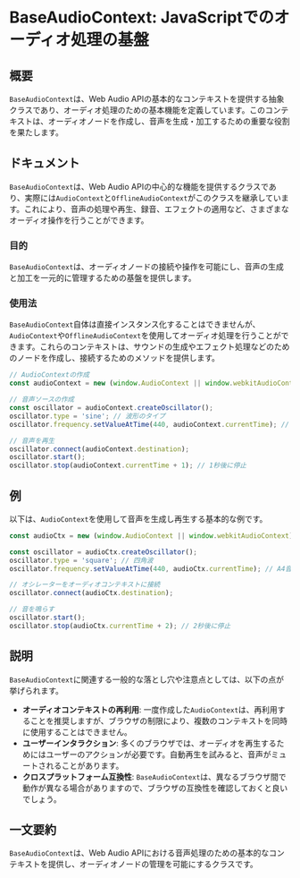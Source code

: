 <!--
Meta Description: # BaseAudioContext: JavaScriptでのオーディオ処理の基盤 ## 概要 `BaseAudioContext`は、Web Audio APIの基本的なコンテキストを提供する抽象クラスであり、オーディオ処理のための基本機能を定義しています。このコンテキストは、オーディオノードを...
Meta Keywords: oscillator, audiocontext, baseaudiocontext, audioctx, const
-->

# BaseAudioContext: JavaScriptでのオーディオ処理の基盤

## 概要
`BaseAudioContext`は、Web Audio APIの基本的なコンテキストを提供する抽象クラスであり、オーディオ処理のための基本機能を定義しています。このコンテキストは、オーディオノードを作成し、音声を生成・加工するための重要な役割を果たします。

## ドキュメント
`BaseAudioContext`は、Web Audio APIの中心的な機能を提供するクラスであり、実際には`AudioContext`と`OfflineAudioContext`がこのクラスを継承しています。これにより、音声の処理や再生、録音、エフェクトの適用など、さまざまなオーディオ操作を行うことができます。

### 目的
`BaseAudioContext`は、オーディオノードの接続や操作を可能にし、音声の生成と加工を一元的に管理するための基盤を提供します。

### 使用法
`BaseAudioContext`自体は直接インスタンス化することはできませんが、`AudioContext`や`OfflineAudioContext`を使用してオーディオ処理を行うことができます。これらのコンテキストは、サウンドの生成やエフェクト処理などのためのノードを作成し、接続するためのメソッドを提供します。

```javascript
// AudioContextの作成
const audioContext = new (window.AudioContext || window.webkitAudioContext)();

// 音声ソースの作成
const oscillator = audioContext.createOscillator();
oscillator.type = 'sine'; // 波形のタイプ
oscillator.frequency.setValueAtTime(440, audioContext.currentTime); // 周波数を設定

// 音声を再生
oscillator.connect(audioContext.destination);
oscillator.start();
oscillator.stop(audioContext.currentTime + 1); // 1秒後に停止
```

## 例
以下は、`AudioContext`を使用して音声を生成し再生する基本的な例です。

```javascript
const audioCtx = new (window.AudioContext || window.webkitAudioContext)();

const oscillator = audioCtx.createOscillator();
oscillator.type = 'square'; // 四角波
oscillator.frequency.setValueAtTime(440, audioCtx.currentTime); // A4音

// オシレーターをオーディオコンテキストに接続
oscillator.connect(audioCtx.destination);

// 音を鳴らす
oscillator.start();
oscillator.stop(audioCtx.currentTime + 2); // 2秒後に停止
```

## 説明
`BaseAudioContext`に関連する一般的な落とし穴や注意点としては、以下の点が挙げられます。

- **オーディオコンテキストの再利用**: 一度作成した`AudioContext`は、再利用することを推奨しますが、ブラウザの制限により、複数のコンテキストを同時に使用することはできません。
- **ユーザーインタラクション**: 多くのブラウザでは、オーディオを再生するためにはユーザーのアクションが必要です。自動再生を試みると、音声がミュートされることがあります。
- **クロスプラットフォーム互換性**: `BaseAudioContext`は、異なるブラウザ間で動作が異なる場合がありますので、ブラウザの互換性を確認しておくと良いでしょう。

## 一文要約
`BaseAudioContext`は、Web Audio APIにおける音声処理のための基本的なコンテキストを提供し、オーディオノードの管理を可能にするクラスです。